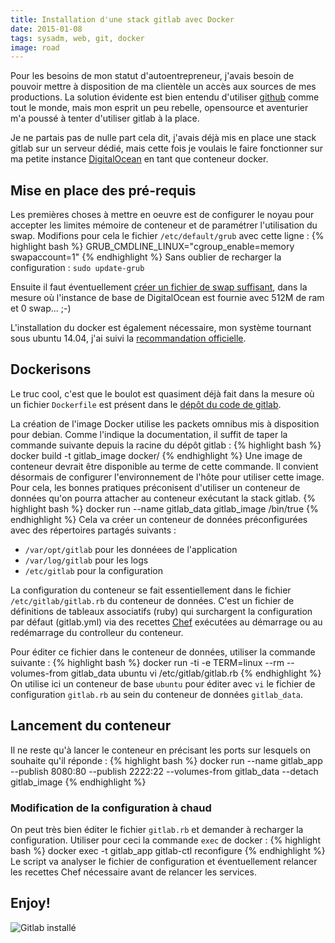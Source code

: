 ```yaml
---
title: Installation d'une stack gitlab avec Docker
date: 2015-01-08
tags: sysadm, web, git, docker
image: road
---
```

Pour les besoins de mon statut d'autoentrepreneur, j'avais besoin de pouvoir mettre à disposition de ma clientèle un accès aux sources de mes productions. La solution évidente est bien entendu d'utiliser [github](https://github.com) comme tout le monde, mais mon esprit un peu rebelle, opensource et aventurier m'a poussé à tenter d'utiliser gitlab à la place.

Je ne partais pas de nulle part cela dit, j'avais déjà mis en place une stack gitlab sur un serveur dédié, mais cette fois je voulais le faire fonctionner sur ma petite instance [DigitalOcean](https://digitalocean.com) en tant que conteneur docker.

## Mise en place des pré-requis

Les premières choses à mettre en oeuvre est de configurer le noyau pour accepter les limites mémoire de conteneur et de paramétrer l'utilisation du swap. Modifions pour cela le fichier `/etc/default/grub` avec cette ligne :
{% highlight bash %}
GRUB_CMDLINE_LINUX="cgroup_enable=memory swapaccount=1"
{% endhighlight %}
Sans oublier de recharger la configuration : `sudo update-grub`

Ensuite il faut éventuellement [créer un fichier de swap suffisant](https://www.digitalocean.com/community/tutorials/how-to-add-swap-on-ubuntu-14-04), dans la mesure où l'instance de base de DigitalOcean est fournie avec 512M de ram et 0 swap... ;-)

L'installation du docker est également nécessaire, mon système tournant sous ubuntu 14.04, j'ai suivi la [recommandation officielle](https://docs.docker.com/installation/ubuntulinux/).

## Dockerisons

Le truc cool, c'est que le boulot est quasiment déjà fait dans la mesure où un fichier `Dockerfile` est présent dans le [dépôt du code de gitlab](https://gitlab.com/gitlab-org/gitlab-ce/blob/master/docker/Dockerfile).

La création de l'image Docker utilise les packets omnibus mis à disposition pour debian. Comme l'indique la documentation, il suffit de taper la commande suivante depuis la racine du dépôt gitlab :
{% highlight bash %}
docker build -t gitlab_image docker/
{% endhighlight %}
Une image de conteneur devrait être disponible au terme de cette commande. Il convient désormais de configurer l'environnement de l'hôte pour utiliser cette image. Pour cela, les bonnes pratiques préconisent d'utiliser un conteneur de données qu'on pourra attacher au conteneur exécutant la stack gitlab.
{% highlight bash %}
docker run --name gitlab_data gitlab_image /bin/true
{% endhighlight %}
Cela va créer un conteneur de données préconfigurées avec des répertoires partagés suivants&nbsp;:

  * `/var/opt/gitlab` pour les donnéees de l'application
  * `/var/log/gitlab` pour les logs
  * `/etc/gitlab` pour la configuration

La configuration du conteneur se fait essentiellement dans le fichier `/etc/gitlab/gitlab.rb` du conteneur de données. C'est un fichier de définitions de tableaux associatifs (ruby) qui surchargent la configuration par défaut (gitlab.yml) via des recettes [Chef](https://www.chef.io/chef/) exécutées au démarrage ou au redémarrage du controlleur du conteneur.

Pour éditer ce fichier dans le conteneur de données, utiliser la commande suivante :
{% highlight bash %}
docker run -ti -e TERM=linux --rm --volumes-from gitlab_data ubuntu vi /etc/gitlab/gitlab.rb
{% endhighlight %}
On utilise ici un conteneur de base `ubuntu` pour éditer avec `vi` le fichier de configuration `gitlab.rb` au sein du conteneur de données `gitlab_data`.

## Lancement du conteneur

Il ne reste qu'à lancer le conteneur en précisant les ports sur lesquels on souhaite qu'il réponde :
{% highlight bash %}
docker run --name gitlab_app --publish 8080:80 --publish 2222:22 --volumes-from gitlab_data --detach gitlab_image
{% endhighlight %}
### Modification de la configuration à chaud

On peut très bien éditer le fichier `gitlab.rb` et demander à recharger la configuration. Utiliser pour ceci la commande `exec` de docker :
{% highlight bash %}
docker exec -t gitlab_app gitlab-ctl reconfigure
{% endhighlight %}
Le script va analyser le fichier de configuration et éventuellement relancer les recettes Chef nécessaire avant de relancer les services.

## Enjoy!

![Gitlab installé](https://dl.dropboxusercontent.com/u/45117371/x/gitlab_docker.png)
